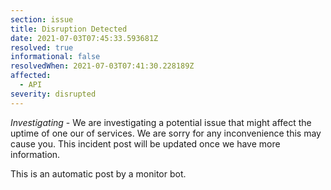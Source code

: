 ```yaml
---
section: issue
title: Disruption Detected
date: 2021-07-03T07:45:33.593681Z
resolved: true
informational: false
resolvedWhen: 2021-07-03T07:41:30.228189Z
affected:
  - API
severity: disrupted
---
```

*Investigating* - We are investigating a potential issue that might affect the uptime of one our of services. We are sorry for any inconvenience this may cause you. This incident post will be updated once we have more information.

This is an automatic post by a monitor bot.
        